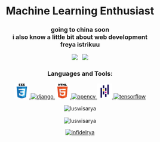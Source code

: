 

<h1 align="center"> Machine Learning Enthusiast  </div>
<h3 align="center">going to china soon </br>
i also know a little bit about web development </br>
freya istrikuu
</h3>
  <div align="center">
  <img src="https://komarev.com/ghpvc/?username=luswisarya&style=for-the-badge&label=profile+views"> &nbsp;
  <img src="https://img.shields.io/github/last-commit/luswisarya/aNdr3W03?style=for-the-badge">
</div>

<h3 align="center">Languages and Tools:</h3>
<p align="center"> <a href="https://www.w3schools.com/css/" target="_blank" rel="noreferrer"> <img src="https://raw.githubusercontent.com/devicons/devicon/master/icons/css3/css3-original-wordmark.svg" alt="css3" width="40" height="40"/> </a> <a href="https://www.djangoproject.com/" target="_blank" rel="noreferrer"> <img src="https://cdn.worldvectorlogo.com/logos/django.svg" alt="django" width="40" height="40"/> </a> <a href="https://www.w3.org/html/" target="_blank" rel="noreferrer"> <img src="https://raw.githubusercontent.com/devicons/devicon/master/icons/html5/html5-original-wordmark.svg" alt="html5" width="40" height="40"/> </a> <a href="https://opencv.org/" target="_blank" rel="noreferrer"> <img src="https://www.vectorlogo.zone/logos/opencv/opencv-icon.svg" alt="opencv" width="40" height="40"/> </a> <a href="https://pandas.pydata.org/" target="_blank" rel="noreferrer"> <img src="https://raw.githubusercontent.com/devicons/devicon/2ae2a900d2f041da66e950e4d48052658d850630/icons/pandas/pandas-original.svg" alt="pandas" width="40" height="40"/> </a> <a href="https://www.tensorflow.org" target="_blank" rel="noreferrer"> <img src="https://www.vectorlogo.zone/logos/tensorflow/tensorflow-icon.svg" alt="tensorflow" width="40" height="40"/> </a> </p>

<p align="center"><img align="center" src="https://github-readme-stats.vercel.app/api/top-langs?username=luswisarya&show_icons=true&theme=onedark&text_color=2cbaa2&locale=en&layout=compact" alt="luswisarya" /></p>

<p align="center"><img align="center" src="https://github-readme-streak-stats.herokuapp.com/?user=luswisarya&theme=dark" alt="luswisarya" /></p>
<p align="center"> <a href="https://twitter.com/infidelrya" target="blank"><img src="https://img.shields.io/twitter/follow/infidelrya?logo=twitter&style=for-the-badge" alt="infidelrya" /></a> </p>
